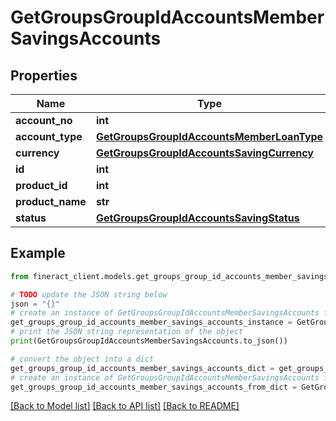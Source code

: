 # GetGroupsGroupIdAccountsMemberSavingsAccounts


## Properties

Name | Type | Description | Notes
------------ | ------------- | ------------- | -------------
**account_no** | **int** |  | [optional] 
**account_type** | [**GetGroupsGroupIdAccountsMemberLoanType**](GetGroupsGroupIdAccountsMemberLoanType.md) |  | [optional] 
**currency** | [**GetGroupsGroupIdAccountsSavingCurrency**](GetGroupsGroupIdAccountsSavingCurrency.md) |  | [optional] 
**id** | **int** |  | [optional] 
**product_id** | **int** |  | [optional] 
**product_name** | **str** |  | [optional] 
**status** | [**GetGroupsGroupIdAccountsSavingStatus**](GetGroupsGroupIdAccountsSavingStatus.md) |  | [optional] 

## Example

```python
from fineract_client.models.get_groups_group_id_accounts_member_savings_accounts import GetGroupsGroupIdAccountsMemberSavingsAccounts

# TODO update the JSON string below
json = "{}"
# create an instance of GetGroupsGroupIdAccountsMemberSavingsAccounts from a JSON string
get_groups_group_id_accounts_member_savings_accounts_instance = GetGroupsGroupIdAccountsMemberSavingsAccounts.from_json(json)
# print the JSON string representation of the object
print(GetGroupsGroupIdAccountsMemberSavingsAccounts.to_json())

# convert the object into a dict
get_groups_group_id_accounts_member_savings_accounts_dict = get_groups_group_id_accounts_member_savings_accounts_instance.to_dict()
# create an instance of GetGroupsGroupIdAccountsMemberSavingsAccounts from a dict
get_groups_group_id_accounts_member_savings_accounts_from_dict = GetGroupsGroupIdAccountsMemberSavingsAccounts.from_dict(get_groups_group_id_accounts_member_savings_accounts_dict)
```
[[Back to Model list]](../README.md#documentation-for-models) [[Back to API list]](../README.md#documentation-for-api-endpoints) [[Back to README]](../README.md)


